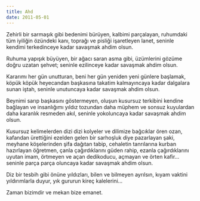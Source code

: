 ```yaml
---
title: Ahd
date: 2011-05-01
---
```


Zehirli bir sarmaşık gibi bedenimi bürüyen, kalbimi parçalayan,
ruhumdaki tüm iyiliğin özündeki kanı, toprağı ve pisliği işaretleyen
lanet, seninle kendimi terkedinceye kadar savaşmak ahdim olsun.

Ruhuma yapışık büyüyen, bir ağacı saran asma gibi, üzümlerini gözüme
doğru uzatan şehvet; seninle ezilinceye kadar savaşmak ahdim olsun.

Kararımı her gün unutturan, beni her gün yeniden yeni günlere başlamak,
köpük köpük heyecandan başkasına takatim kalmayıncaya kadar dalgalara
sunan iştah, seninle unutuncaya kadar savaşmak ahdim olsun.

Beynimi sarıp başkasını göstermeyen, oluşun kusursuz terkibini kendine
bağlayan ve insanlığımı yıldız tozundan daha müphem ve sonsuz kuyulardan
daha karanlık resmeden akıl, seninle yokoluncaya kadar savaşmak ahdim
olsun.

Kusursuz kelimelerden dizi dizi kolyeler ve dilimize bağcıklar ören
ozan, kafandan ürettiğini ezelden gelen bir sarhoşluk diye pazarlayan
şaki, meyhane köşelerinden şifa dağıtan tabip, cehaletin tanrılarına
kurban hazırlayan öğretmen, çanla çağırdıklarını güden rahip, ezanla
çağırdıklarını uyutan imam, örtmeyen ve açan dedikoducu, açmayan ve
örten kafir… seninle parça parça oluncaya kadar savaşmak ahdim olsun.

Diz bir tesbih gibi önüne yıldızları, bilen ve bilmeyen ayrılsın, kıyam
vaktini yıldırımlarla duyur, yık gururun kireç kalelerini…

Zaman bizimdir ve mekan bize emanet.


